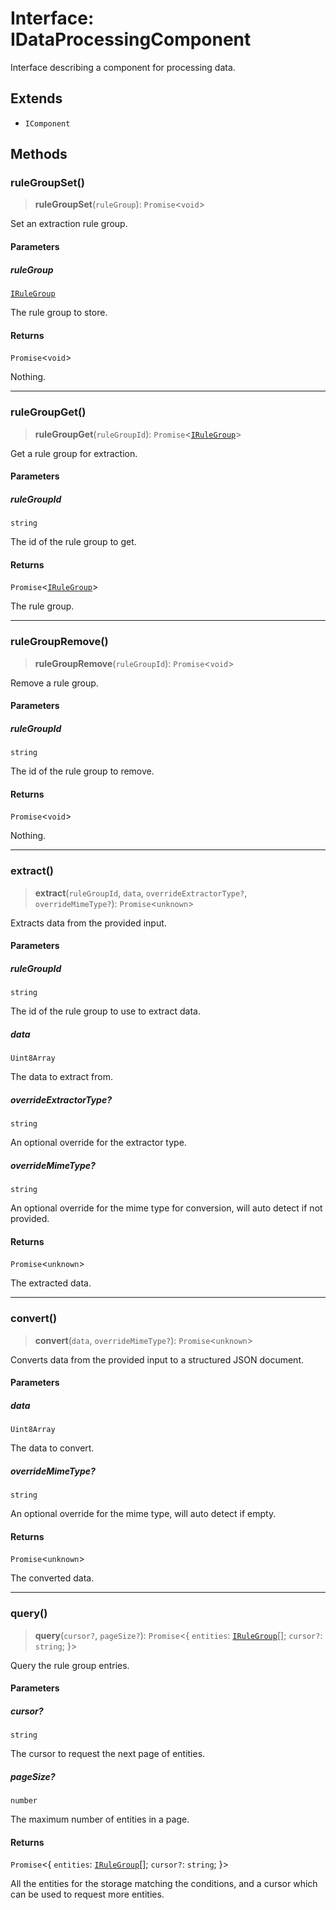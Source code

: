# Interface: IDataProcessingComponent

Interface describing a component for processing data.

## Extends

- `IComponent`

## Methods

### ruleGroupSet()

> **ruleGroupSet**(`ruleGroup`): `Promise`\<`void`\>

Set an extraction rule group.

#### Parameters

##### ruleGroup

[`IRuleGroup`](IRuleGroup.md)

The rule group to store.

#### Returns

`Promise`\<`void`\>

Nothing.

***

### ruleGroupGet()

> **ruleGroupGet**(`ruleGroupId`): `Promise`\<[`IRuleGroup`](IRuleGroup.md)\>

Get a rule group for extraction.

#### Parameters

##### ruleGroupId

`string`

The id of the rule group to get.

#### Returns

`Promise`\<[`IRuleGroup`](IRuleGroup.md)\>

The rule group.

***

### ruleGroupRemove()

> **ruleGroupRemove**(`ruleGroupId`): `Promise`\<`void`\>

Remove a rule group.

#### Parameters

##### ruleGroupId

`string`

The id of the rule group to remove.

#### Returns

`Promise`\<`void`\>

Nothing.

***

### extract()

> **extract**(`ruleGroupId`, `data`, `overrideExtractorType?`, `overrideMimeType?`): `Promise`\<`unknown`\>

Extracts data from the provided input.

#### Parameters

##### ruleGroupId

`string`

The id of the rule group to use to extract data.

##### data

`Uint8Array`

The data to extract from.

##### overrideExtractorType?

`string`

An optional override for the extractor type.

##### overrideMimeType?

`string`

An optional override for the mime type for conversion, will auto detect if not provided.

#### Returns

`Promise`\<`unknown`\>

The extracted data.

***

### convert()

> **convert**(`data`, `overrideMimeType?`): `Promise`\<`unknown`\>

Converts data from the provided input to a structured JSON document.

#### Parameters

##### data

`Uint8Array`

The data to convert.

##### overrideMimeType?

`string`

An optional override for the mime type, will auto detect if empty.

#### Returns

`Promise`\<`unknown`\>

The converted data.

***

### query()

> **query**(`cursor?`, `pageSize?`): `Promise`\<\{ `entities`: [`IRuleGroup`](IRuleGroup.md)[]; `cursor?`: `string`; \}\>

Query the rule group entries.

#### Parameters

##### cursor?

`string`

The cursor to request the next page of entities.

##### pageSize?

`number`

The maximum number of entities in a page.

#### Returns

`Promise`\<\{ `entities`: [`IRuleGroup`](IRuleGroup.md)[]; `cursor?`: `string`; \}\>

All the entities for the storage matching the conditions,
and a cursor which can be used to request more entities.
